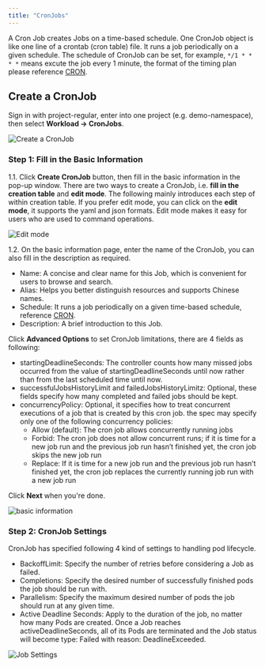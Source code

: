 ```yaml
---
title: "CronJobs"
---
```


A Cron Job creates Jobs on a time-based schedule. One CronJob object is like one line of a crontab (cron table) file. It runs a job periodically on a given schedule. The schedule of CronJob can be set, for example, `*/1 * * * *` means excute the job every 1 minute, the format of the timing plan please reference [CRON](https://en.wikipedia.org/wiki/Cron).

## Create a CronJob

Sign in with project-regular, enter into one project (e.g. demo-namespace), then select **Workload → CronJobs**.

![Create a CronJob](https://pek3b.qingstor.com/kubesphere-docs/png/20190312214834.png)

### Step 1: Fill in the Basic Information

1.1. Click **Create CronJob** button, then fill in the basic information in the pop-up window. There are two ways to create a CronJob, i.e. **fill in the creation table** and **edit mode**. The following mainly introduces each step of within creation table. If you prefer edit mode, you can click on the **edit mode**, it supports the yaml and json formats. Edit mode makes it easy for users who are used to command operations.

![Edit mode](https://pek3b.qingstor.com/kubesphere-docs/png/20190312214937.png)

1.2. On the basic information page, enter the name of the CronJob, you can also fill in the description as required.

- Name: A concise and clear name for this Job, which is convenient for users to browse and search.
- Alias: Helps you better distinguish resources and supports Chinese names.
- Schedule:  It runs a job periodically on a given time-based schedule, reference [CRON](https://en.wikipedia.org/wiki/Cron).
- Description: A brief introduction to this Job.

Click **Advanced Options** to set CronJob limitations, there are 4 fields as following:

- startingDeadlineSeconds: The controller counts how many missed jobs occurred from the value of startingDeadlineSeconds until now rather than from the last scheduled time until now. 
- successfulJobsHistoryLimit and failedJobsHistoryLimitz: Optional, these fields specify how many completed and failed jobs should be kept.
- concurrencyPolicy: Optional, it specifies how to treat concurrent executions of a job that is created by this cron job. the spec may specify only one of the following concurrency policies:
   - Allow (default): The cron job allows concurrently running jobs
   - Forbid: The cron job does not allow concurrent runs; if it is time for a new job run and the previous job run hasn’t finished yet, the cron job skips the new job run
   - Replace: If it is time for a new job run and the previous job run hasn’t finished yet, the cron job replaces the currently running job run with a new job run

Click **Next** when you're done.

![basic information](https://pek3b.qingstor.com/kubesphere-docs/png/20190312223540.png)

### Step 2: CronJob Settings

CronJob has specified following 4 kind of settings to handling pod lifecycle.

- BackoffLimit: Specify the number of retries before considering a Job as failed.
- Completions: Specify the desired number of successfully finished pods the job should be run with.
- Parallelism: Specify the maximum desired number of pods the job should run at any given time.
- Active Deadline Seconds: Apply to the duration of the job, no matter how many Pods are created. Once a Job reaches activeDeadlineSeconds, all of its Pods are terminated and the Job status will become type: Failed with reason: DeadlineExceeded.

![Job Settings](https://pek3b.qingstor.com/kubesphere-docs/png/20190312202506.png)  



